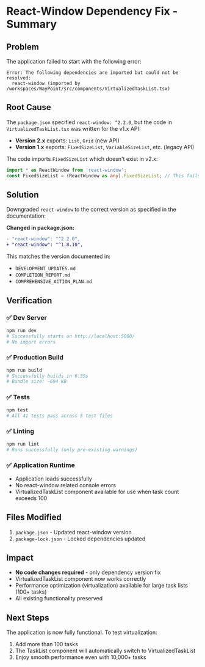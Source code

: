 # React-Window Dependency Fix - Summary

## Problem
The application failed to start with the following error:
```
Error: The following dependencies are imported but could not be resolved:
  react-window (imported by /workspaces/WayPoint/src/components/VirtualizedTaskList.tsx)
```

## Root Cause
The `package.json` specified `react-window: ^2.2.0`, but the code in `VirtualizedTaskList.tsx` was written for the v1.x API:

- **Version 2.x** exports: `List`, `Grid` (new API)
- **Version 1.x** exports: `FixedSizeList`, `VariableSizeList`, etc. (legacy API)

The code imports `FixedSizeList` which doesn't exist in v2.x:
```typescript
import * as ReactWindow from 'react-window';
const FixedSizeList = (ReactWindow as any).FixedSizeList; // This fails in v2.x
```

## Solution
Downgraded `react-window` to the correct version as specified in the documentation:

**Changed in package.json:**
```diff
- "react-window": "^2.2.0",
+ "react-window": "^1.8.10",
```

This matches the version documented in:
- `DEVELOPMENT_UPDATES.md`
- `COMPLETION_REPORT.md`
- `COMPREHENSIVE_ACTION_PLAN.md`

## Verification

### ✅ Dev Server
```bash
npm run dev
# Successfully starts on http://localhost:5000/
# No import errors
```

### ✅ Production Build
```bash
npm run build
# Successfully builds in 6.35s
# Bundle size: ~694 KB
```

### ✅ Tests
```bash
npm test
# All 41 tests pass across 5 test files
```

### ✅ Linting
```bash
npm run lint
# Runs successfully (only pre-existing warnings)
```

### ✅ Application Runtime
- Application loads successfully
- No react-window related console errors
- VirtualizedTaskList component available for use when task count exceeds 100

## Files Modified
1. `package.json` - Updated react-window version
2. `package-lock.json` - Locked dependencies updated

## Impact
- **No code changes required** - only dependency version fix
- VirtualizedTaskList component now works correctly
- Performance optimization (virtualization) available for large task lists (100+ tasks)
- All existing functionality preserved

## Next Steps
The application is now fully functional. To test virtualization:
1. Add more than 100 tasks
2. The TaskList component will automatically switch to VirtualizedTaskList
3. Enjoy smooth performance even with 10,000+ tasks
